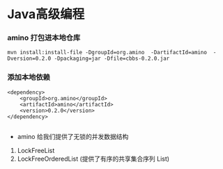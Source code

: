 # Java高级编程


###  amino 打包进本地仓库

```
mvn install:install-file -DgroupId=org.amino  -DartifactId=amino  -Dversion=0.2.0 -Dpackaging=jar -Dfile=cbbs-0.2.0.jar 

```

###  添加本地依赖

```
<dependency>
    <groupId>org.amino</groupId>
    <artifactId>amino</artifactId>
    <version>0.2.0</version>
</dependency>
        
 ```
 
 
 * amino 给我们提供了无锁的并发数据结构
   
  1. LockFreeList
  2. LockFreeOrderedList (提供了有序的共享集合序列 List)
